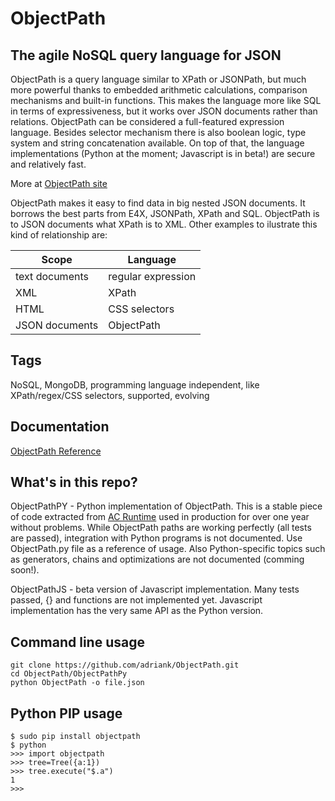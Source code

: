 ObjectPath
==========

The agile NoSQL query language for JSON
-----------------------------------------------

ObjectPath is a query language similar to XPath or JSONPath, but much more powerful thanks to embedded arithmetic calculations, comparison mechanisms and built-in functions. This makes the language more like SQL in terms of expressiveness, but it works over JSON documents rather than relations. ObjectPath can be considered a full-featured expression language. Besides selector mechanism there is also boolean logic, type system and string concatenation available. On top of that, the language implementations (Python at the moment; Javascript is in beta!) are secure and relatively fast.

More at [ObjectPath site](http://adriank.github.io/ObjectPath)

ObjectPath makes it easy to find data in big nested JSON documents. It borrows the best parts from E4X, JSONPath, XPath and SQL. ObjectPath is to JSON documents what XPath is to XML. Other examples to ilustrate this kind of relationship are:

<table>
    <thead>
       <th>Scope</th>
       <th>Language</th>
    </thead>
    <tr>
       <td>text documents</td>
       <td>regular expression</td>
    </tr>
    <tr>
       <td>XML</td>
       <td>XPath</td>
    </tr>
    <tr>
       <td>HTML</td>
       <td>CSS selectors</td>
    </tr>
    <tr>
       <td>JSON documents</td>
       <td>ObjectPath</td>
    </tr>
</table>

Tags
----

NoSQL, MongoDB, programming language independent, like XPath/regex/CSS selectors, supported, evolving

Documentation
-------------

[ObjectPath Reference](http://docs.asyncode.com/text/ObjectPath-reference)

What's in this repo?
--------------------

ObjectPathPY - Python implementation of ObjectPath. This is a stable piece of code extracted from [AC Runtime](http://github.com/adriank/ACR) used in production for over one year without problems. While ObjectPath paths are working perfectly (all tests are passed), integration with Python programs is not documented. Use ObjectPath.py file as a reference of usage. Also Python-specific topics such as generators, chains and optimizations are not documented (comming soon!).

ObjectPathJS - beta version of Javascript implementation. Many tests passed, {} and functions are not implemented yet. Javascript implementation has the very same API as the Python version.

Command line usage
-----

    git clone https://github.com/adriank/ObjectPath.git
    cd ObjectPath/ObjectPathPy
    python ObjectPath -o file.json

Python PIP usage
----------------

    $ sudo pip install objectpath
    $ python
    >>> import objectpath
    >>> tree=Tree({a:1})
    >>> tree.execute("$.a")
    1
    >>>
    
